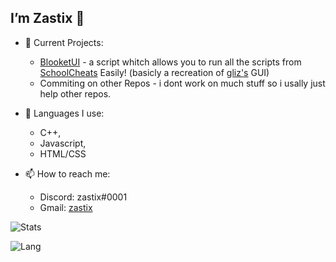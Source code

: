 ## I’m Zastix 👋

- 👀 Current Projects:
  - [BlooketUI](https://github.com/ZasticBradyn/Blooket-CheatHUB) - a script whitch allows you to run all the scripts from [SchoolCheats](https://schoolcheats.net/blooket/) Easily! (basicly a recreation of [gliz's](https://github.com/glixzzy) GUI)
  - Commiting on other Repos - i dont work on much stuff so i usally just help other repos.
  
  
- 🌱 Languages I use:
  - C++,
  - Javascript,
  - HTML/CSS
  
- 📫 How to reach me:
  - Discord: zastix#0001
  - Gmail: [zastix](https://mail.google.com/mail/?view=cm&fs=1&to=zastixxoncrack@gmail.com&su=Contact%20Me)

![Stats](https://github-readme-stats.vercel.app/api?username=ZasticBradyn&count_private=true&show_icons=true&theme=dark)

![Lang](https://github-readme-stats.vercel.app/api/top-langs/?username=ZasticBradyn&theme=dark)
